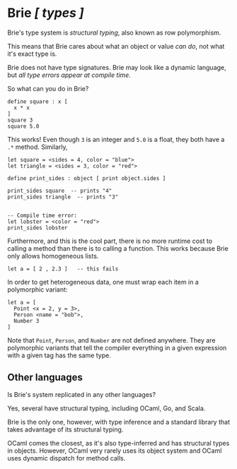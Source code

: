 
# Brie *[ types ]*

Brie's type system is *structural typing*, also known as row polymorphism.

This means that Brie cares about what an object or value *can do*, not what
it's exact type is.

Brie does not have type signatures. Brie may look like a dynamic language,
but *all type errors appear at compile time*.

So what can you do in Brie?

```
define square : x [
  x * x
]
square 3
square 5.0
```

This works! Even though `3` is an integer and `5.0` is a float, they
both have a `.*` method. Similarly,

```
let square = <sides = 4, color = "blue">
let triangle = <sides = 3, color = "red">

define print_sides : object [ print object.sides ]

print_sides square  -- prints "4"
print_sides triangle  -- prints "3"


-- Compile time error:
let lobster = <color = "red">
print_sides lobster
```

Furthermore, and this is the cool part,
there is no more runtime cost to calling a method
than there is to calling a function. This works
because Brie only allows homogeneous lists.

```
let a = [ 2 , 2.3 ]   -- this fails
```

In order to get heterogeneous data, one must wrap each item in a polymorphic variant:

```
let a = [
  Point <x = 2, y = 3>,
  Person <name = "bob">,
  Number 3
]
```

Note that `Point`, `Person`, and `Number` are not defined anywhere.
They are polymorphic variants that tell the compiler everything in
a given expression with a given tag has the same type.

## Other languages

Is Brie's system replicated in any other languages?

Yes, several have structural typing, including OCaml, Go, and Scala.

Brie is the only one, however, with type inference and a standard library that takes advantage of
its structural typing.

OCaml comes the closest, as it's also type-inferred and has structural
types in objects. However, OCaml very rarely uses its object system and OCaml
uses dynamic dispatch for method calls.
